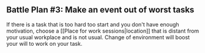 ## Battle Plan #3: Make an event out of worst tasks

If there is a task that is too hard too start and you don't have enough motivation, choose a [[Place for work sessions|location]] that is distant from your usual workplace and is not usual. Change of environment will boost your will to work on your task.